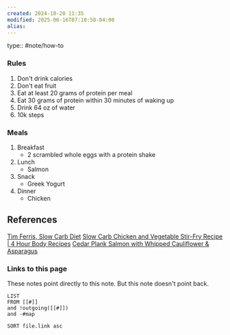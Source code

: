 ```yaml
---
created: 2024-10-20 11:35
modified: 2025-06-16T07:10:58-04:00
alias: 
---
```

type:: #note/how-to
### Rules
1. Don't drink calories
2. Don't eat fruit
3. Eat at least 20 grams of protein per meal
4. Eat 30 grams of protein within 30 minutes of waking up
5. Drink 64 oz of water
6. 10k steps

### Meals
1. Breakfast
	-  2 scrambled whole eggs with a protein shake
2. Lunch
	- Salmon
3. Snack
	- Greek Yogurt
4. Dinner
	- Chicken


## References
[Tim Ferris, Slow Carb Diet](https://tim.blog/wp-content/uploads/2019/07/tim_ferriss_the-4-hour-chef_one_pager_slow_carb_diet.pdf)
[Slow Carb Chicken and Vegetable Stir-Fry Recipe | 4 Hour Body Recipes](https://www.4hourbodyrecipes.com/4-hour-body-recipes/slow-carb-chicken-vegetable-stir-fry/)
[Cedar Plank Salmon with Whipped Cauliflower & Asparagus](https://www.4hourbodyrecipes.com/4-hour-body-recipes/4-hour-body-dinner-recipes/cedar-plank-salmon-with-whipped-cauliflower-and-asparagus-tips/)

### Links to this page
These notes point directly to this note. But this note doesn't point back.
```dataview
LIST
FROM [[#]]
and !outgoing([[#]])
and -#map

SORT file.link asc
```

